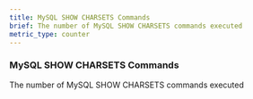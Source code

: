 ```yaml
---
title: MySQL SHOW CHARSETS Commands
brief: The number of MySQL SHOW CHARSETS commands executed
metric_type: counter
---
```

### MySQL SHOW CHARSETS Commands

The number of MySQL SHOW CHARSETS commands executed
